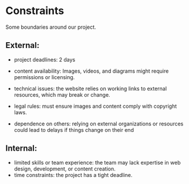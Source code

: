 # Constraints

Some boundaries around our project.

## External:

- project deadlines: 2 days

- content availability: Images, videos, and diagrams might require permissions or licensing.

- technical issues: the website relies on working links to external resources, which may break or change.

- legal rules: must ensure images and content comply with copyright laws.
- dependence on others: relying on external organizations or resources could lead to delays if things change on their end

## Internal:

- limited skills or team experience: the team may lack expertise in web design, development, or content creation.
- time constraints: the project has a tight deadline.
